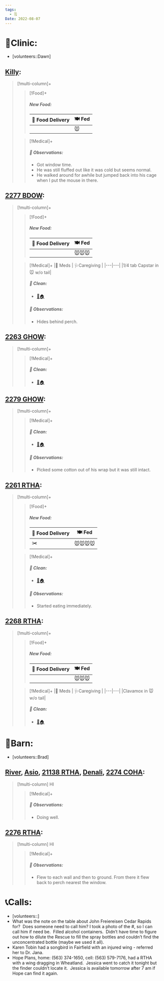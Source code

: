 ```yaml
---
tags:
  - 🗒️
Date: 2022-08-07
---
```


# 🏥Clinic:
- [volunteers::Dawn]

## [Killy](../RARE%20Birds/Ed%20Birds/Killy.md):
> [!multi-column]+
>
>> [!Food]+
>> ##### New Food:
>> |🚚 Food Delivery| 🍽️ Fed|
>> |---|---|
>>||🐭
>
>> [!Medical]+
>> ##### 🔭 Observations:
>> - Got window time. 
>> - He was still fluffed out like it was cold but seems normal. 
>> - He walked around for awhile but jumped back into his cage when I put the mouse in there.  

## [2277 BDOW](../RARE%20Birds/2277%20BDOW.md):
> [!multi-column]+
>
>> [!Food]+
>> ##### New Food:
>> |🚚 Food Delivery| 🍽️ Fed|
>> |---|---|
>>||🐭🐭🐭
>
>> [!Medical]+
>> |💊 Meds | 🩺Caregiving |
>> |---|---|
>> |1/4 tab Capstar in 🐭 w/o tail|
>>
>>##### 🫧 Clean:
>> - [🧼🏠](../Admin/Codes/Moved%20to%20clean%20cage.md)
>>
>> ##### 🔭 Observations:
>> - Hides behind perch.

## [2263 GHOW](../RARE%20Birds/2263%20GHOW.md):
> [!multi-column]+
>
>> [!Medical]+
>>##### 🫧 Clean:
>> - [🧼🏠](../Admin/Codes/Moved%20to%20clean%20cage.md)

## [2279 GHOW](../RARE%20Birds/2279%20GHOW.md):
> [!multi-column]+
>
>> [!Medical]+
>>##### 🫧 Clean:
>> - [🧼🏠](../Admin/Codes/Moved%20to%20clean%20cage.md)
>>
>> ##### 🔭 Observations:
>> - Picked some cotton out of his wrap but it was still intact.

## [2261 RTHA](../RARE%20Birds/2261%20RTHA.md):
> [!multi-column]+
>
>> [!Food]+
>> ##### New Food:
>> |🚚 Food Delivery| 🍽️ Fed|
>> |---|---|
>>|✂️|🐭🐭🐭🐭
>
>> [!Medical]+
>>##### 🫧 Clean:
>> - [🧼🏠](../Admin/Codes/Moved%20to%20clean%20cage.md)
>>
>> ##### 🔭 Observations:
>> - Started eating immediately.

## [2268 RTHA](../RARE%20Birds/2268%20RTHA.md):
> [!multi-column]+
>
>> [!Food]+
>> ##### New Food:
>> |🚚 Food Delivery| 🍽️ Fed|
>> |---|---|
>>||🐭🐭🐭
>
>> [!Medical]+
>> |💊 Meds | 🩺Caregiving |
>> |---|---|
>> |Clavamox in 🐭 w/o tail|
>>
>>##### 🫧 Clean:
>> - [🧼🏠](../Admin/Codes/Moved%20to%20clean%20cage.md)
>>

# 🏡Barn:
- [volunteers::Brad]

## [River](../RARE%20Birds/Ed%20Birds/River.md), [Asio](../RARE%20Birds/Ed%20Birds/Asio.md), [21138 RTHA](../RARE%20Birds/21138%20RTHA.md), [Denali](../RARE%20Birds/Ed%20Birds/Denali.md), [2274 COHA](../RARE%20Birds/2274%20COHA.md):
> [!multi-column] HI
>
>> [!Medical]+
>> ##### 🔭 Observations:
>> - Doing well.

## [2276 RTHA](../RARE%20Birds/2276%20RTHA.md):
> [!multi-column] HI
>
>> [!Medical]+
>> ##### 🔭 Observations:
>> - Flew to each wall and then to ground. From there it flew back to perch nearest the window.

# 📞Calls:
- [volunteers::]
- What was the note on the table about John Freiereisen Cedar Rapids for?  Does someone need to call him? I took a photo of the #, so I can call him if need be.  Filled alcohol containers.  Didn’t have time to figure out how to dilute the Rescue to fill the spray bottles and couldn’t find the unconcentrated bottle (maybe we used it all).
- Karen Tobin had a songbird in Fairfield with an injured wing - referred her to Dr. Jana. 
- Hope Plans, home: (563) 374-1650, cell: (563) 579-7176, had a RTHA with a wing dragging in Wheatland.  Jessica went to catch it tonight but the finder couldn’t locate it.  Jessica is available tomorrow after 7 am if Hope can find it again.
